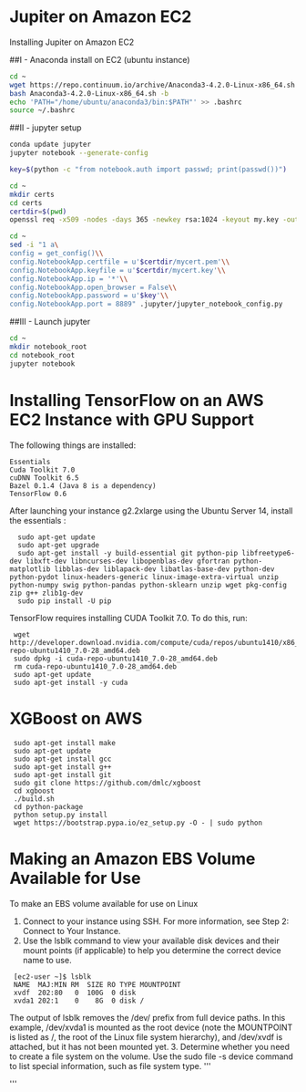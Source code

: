 # Jupiter on Amazon EC2

Installing Jupiter on Amazon EC2 

##I - Anaconda install on EC2 (ubuntu instance)
  ```sh
  cd ~
  wget https://repo.continuum.io/archive/Anaconda3-4.2.0-Linux-x86_64.sh
  bash Anaconda3-4.2.0-Linux-x86_64.sh -b
  echo 'PATH="/home/ubuntu/anaconda3/bin:$PATH"' >> .bashrc
  source ~/.bashrc
  ```

##II - jupyter setup
  ```sh
  conda update jupyter
  jupyter notebook --generate-config

  key=$(python -c "from notebook.auth import passwd; print(passwd())")

  cd ~
  mkdir certs
  cd certs
  certdir=$(pwd)
  openssl req -x509 -nodes -days 365 -newkey rsa:1024 -keyout my.key -out my.pem

  cd ~
  sed -i "1 a\
  config = get_config()\\
  config.NotebookApp.certfile = u'$certdir/mycert.pem'\\
  config.NotebookApp.keyfile = u'$certdir/mycert.key'\\
  config.NotebookApp.ip = '*'\\
  config.NotebookApp.open_browser = False\\
  config.NotebookApp.password = u'$key'\\
  config.NotebookApp.port = 8889" .jupyter/jupyter_notebook_config.py
  ```
 
##III - Launch jupyter 
  ```sh
  cd ~
  mkdir notebook_root
  cd notebook_root
  jupyter notebook
  ```

# Installing TensorFlow on an AWS EC2 Instance with GPU Support

The following things are installed:

    Essentials
    Cuda Toolkit 7.0
    cuDNN Toolkit 6.5
    Bazel 0.1.4 (Java 8 is a dependency)
    TensorFlow 0.6

After launching your instance g2.2xlarge  using the Ubuntu Server 14, install the essentials :
```
  sudo apt-get update
  sudo apt-get upgrade
  sudo apt-get install -y build-essential git python-pip libfreetype6-dev libxft-dev libncurses-dev libopenblas-dev gfortran python-matplotlib libblas-dev liblapack-dev libatlas-base-dev python-dev python-pydot linux-headers-generic linux-image-extra-virtual unzip python-numpy swig python-pandas python-sklearn unzip wget pkg-config zip g++ zlib1g-dev
  sudo pip install -U pip
  ```
 TensorFlow requires installing CUDA Toolkit 7.0. To do this, run:
 ```
  wget http://developer.download.nvidia.com/compute/cuda/repos/ubuntu1410/x86_64/cuda-repo-ubuntu1410_7.0-28_amd64.deb
  sudo dpkg -i cuda-repo-ubuntu1410_7.0-28_amd64.deb
  rm cuda-repo-ubuntu1410_7.0-28_amd64.deb
  sudo apt-get update
  sudo apt-get install -y cuda
```
# XGBoost on AWS

 ```
  sudo apt-get install make
  sudo apt-get update
  sudo apt-get install gcc
  sudo apt-get install g++
  sudo apt-get install git
  sudo git clone https://github.com/dmlc/xgboost
  cd xgboost
  ./build.sh
  cd python-package
  python setup.py install
  wget https://bootstrap.pypa.io/ez_setup.py -O - | sudo python
 ```
 
# Making an Amazon EBS Volume Available for Use

  To make an EBS volume available for use on Linux
  
 1. Connect to your instance using SSH. For more information, see Step 2: Connect to Your Instance.
 2. Use the lsblk command to view your available disk devices and their mount points (if applicable) to help you determine the correct device name to use.
 
 ```
  [ec2-user ~]$ lsblk
  NAME  MAJ:MIN RM  SIZE RO TYPE MOUNTPOINT
  xvdf  202:80   0  100G  0 disk
  xvda1 202:1    0    8G  0 disk /
  ```
 
 The output of lsblk removes the /dev/ prefix from full device paths. In this example, /dev/xvda1 is mounted as the root device (note the MOUNTPOINT is listed as /, the root of the Linux file system hierarchy), and /dev/xvdf is attached, but it has not been mounted yet.
 3. Determine whether you need to create a file system on the volume. Use the sudo file -s device command to list special information, such as file system type.
 '''
 
 '''
